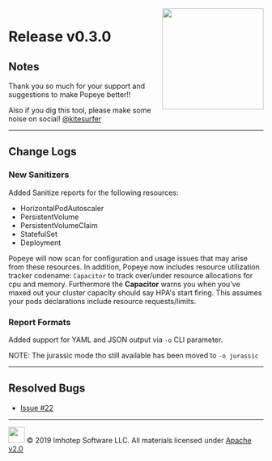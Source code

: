 <img src="https://raw.githubusercontent.com/derailed/popeye/master/assets/popeye.png" align="right" width="200" height="auto"/>

# Release v0.3.0

## Notes

Thank you so much for your support and suggestions to make Popeye better!!

Also if you dig this tool, please make some noise on social! [@kitesurfer](https://twitter.com/kitesurfer)

---

## Change Logs

### New Sanitizers

Added Sanitize reports for the following resources:

+ HorizontalPodAutoscaler
+ PersistentVolume
+ PersistentVolumeClaim
+ StatefulSet
+ Deployment

Popeye will now scan for configuration and usage issues that may arise from these resources.
In addition, Popeye now includes resource utilization tracker codename: `Capacitor` to track over/under resource allocations for cpu and memory. Furthermore the **Capacitor** warns you
when you've maxed out your cluster capacity should say HPA's start firing. This assumes your
pods declarations include resource requests/limits.

### Report Formats

Added support for YAML and JSON output via `-o` CLI parameter.

NOTE: The jurassic mode tho still available has been moved to `-o jurassic`


---

## Resolved Bugs

+ [Issue #22](https://github.com/derailed/popeye/issues/22)

---

<img src="https://raw.githubusercontent.com/derailed/popeye/master/assets/imhotep_logo.png" width="32" height="auto"/> © 2019 Imhotep Software LLC. All materials licensed under [Apache v2.0](http://www.apache.org/licenses/LICENSE-2.0)
